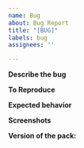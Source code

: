 ```yaml
---
name: Bug
about: Bug Report
title: "[BUG]"
labels: bug
assignees: ''

---
```


<!-- This is commented text that doesn't show up in the final issue. -->
**Describe the bug**
<!-- A clear and concise description of what the bug is. -->


**To Reproduce**
<!-- Steps to reproduce the behavior. -->


**Expected behavior**
<!-- A clear and concise description of what you expected to happen. -->


**Screenshots**
<!-- If applicable, add screenshots to help explain your problem. -->


**Version of the pack:**
<!-- e.g. Into the Betweenlands 2 Alpha-0.7.3 -->
